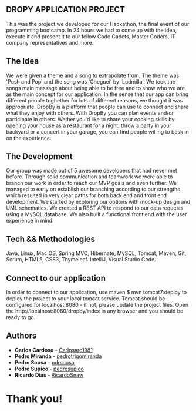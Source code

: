 ## DROPY APPLICATION PROJECT

This was the project we developed for our Hackathon, the final event of our programming bootcamp.
In 24 hours we had to come up with the idea, execute it and present it to our fellow Code Cadets, Master Coders, IT company representatives and more.

## The Idea

We were given a theme and a song to extrapolate from. The theme was 'Push and Pop' and the song was 'Cheguei' by 'Ludmilla'.
We took the songs main message about being able to be free and to show who we are as the main concept for our application. In the sense that our app can bring different people toghether for lots of different reasons, we thought it was appropriate.
DropBy is a platform that people can use to connect and share what they enjoy with others. With DropBy you can plan events and/or participate in others. Wether you'd like to share your cooking skills by opening your house as a restaurant for a night, throw a party in your backyard or a concert in your garage, you can find people willing to bask in on the experience.

## The Development

Our group was made out of 5 awesome developers that had never met before. Through solid communication and teamwork we were able to branch our work in order to reach our MVP goals and even further.
We managed to early on establish our branching according to our strengths which resulted in very clear paths for both back end and front end development.
We started by exploring our options with mock-up design and UML schematics. We created a REST API to respond to our data requests using a MySQL database. We also built a functional front end with the user experience in mind.

## Tech && Methodologies

Java, Linux, Mac OS, Spring MVC, Hibernate, MySQL, Tomcat, Maven, Git, Scrum, HTML5, CSS3, Thymeleaf.
IntelliJ, Visual Studio Code.

## Connect to our application

In order to connect to our application, use maven $ mvn tomcat7:deploy to deploy the project to your local tomcat service. Tomcat should be configured for localhost:8080 - if not, please update the project files.
Open the http://localhost:8080/dropby/index in any browser and you should be ready to go.

## Authors

* **Carlos Cardoso** - [Carlosarc1981](https://github.com/Carlosarc1981)
* **Pedro Miranda** - [pedrotrigomiranda](https://github.com/pedrotrigomiranda)
* **Pedro Sousa** - [pdrsousa](https://github.com/pdrsousa)
* **Pedro Supico** - [pedrosupico](https://gitlab.com/pedrosupico)
* **Ricardo Dias** - [RicardoSnaw](https://github.com/RicardoSnaw)


# Thank you!
